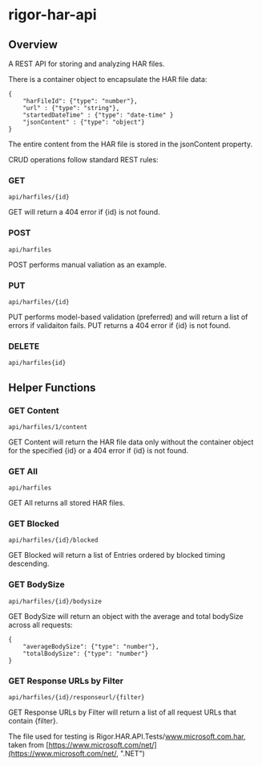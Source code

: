 # rigor-har-api

## Overview

A REST API for storing and analyzing HAR files.

There is a container object to encapsulate the HAR file data:

    {
        "harFileId": {"type": "number"},
        "url" : {"type": "string"},
        "startedDateTime" : {"type": "date-time" }
        "jsonContent" : {"type": "object"}
    }

The entire content from the HAR file is stored in the jsonContent property.

CRUD operations follow standard REST rules:

### GET

    api/harfiles/{id}

GET will return a 404 error if {id} is not found.

### POST

    api/harfiles

POST performs manual valiation as an example.

### PUT

    api/harfiles/{id}

PUT performs model-based validation (preferred) and will return a list of errors if validaiton fails. PUT returns a 404 error if {id} is not found.

### DELETE

    api/harfiles{id}

## Helper Functions

### GET Content

    api/harfiles/1/content

GET Content will return the HAR file data only without the container object for the specified {id} or a 404 error if {id} is not found.

### GET All

    api/harfiles

GET All returns all stored HAR files.

### GET Blocked

    api/harfiles/{id}/blocked

GET Blocked will return a list of Entries ordered by blocked timing descending.

### GET BodySize

    api/harfiles/{id}/bodysize

GET BodySize will return an object with the average and total bodySize across all requests:

    {
        "averageBodySize": {"type": "number"},
        "totalBodySize": {"type": "number"}
    }

### GET Response URLs by Filter

    api/harfiles/{id}/responseurl/{filter}

GET Response URLs by Filter will return a list of all request URLs that contain {filter}.

The file used for testing is Rigor.HAR.API.Tests/www.microsoft.com.har, taken from [https://www.microsoft.com/net/](https://www.microsoft.com/net/, ".NET")